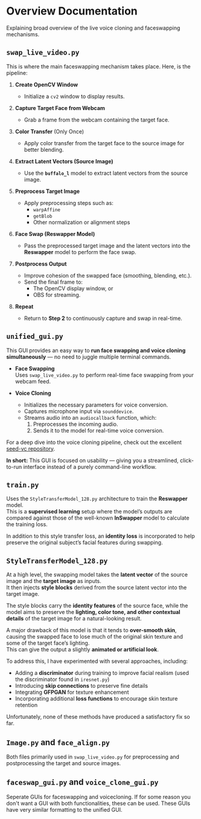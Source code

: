 # Overview Documentation
Explaining broad overview of the live voice cloning and faceswapping mechanisms.

## `swap_live_video.py`
This is where the main faceswapping mechanism takes place. Here, is the pipeline:

1. **Create OpenCV Window**  
   - Initialize a `cv2` window to display results.

2. **Capture Target Face from Webcam**  
   - Grab a frame from the webcam containing the target face.

3. **Color Transfer**  (Only Once)
   - Apply color transfer from the target face to the source image for better blending.

4. **Extract Latent Vectors (Source Image)**  
   - Use the **`buffalo_l`** model to extract latent vectors from the source image.

5. **Preprocess Target Image**  
   - Apply preprocessing steps such as:
     - `warpAffine`  
     - `getBlob`  
     - Other normalization or alignment steps

6. **Face Swap (Reswapper Model)**  
   - Pass the preprocessed target image and the latent vectors into the **Reswapper** model to perform the face swap.

7. **Postprocess Output**  
   - Improve cohesion of the swapped face (smoothing, blending, etc.).
   - Send the final frame to:
     - The OpenCV display window, or  
     - OBS for streaming.

8. **Repeat**  
   - Return to **Step 2** to continuously capture and swap in real-time.


## `unified_gui.py`
This GUI provides an easy way to **run face swapping and voice cloning simultaneously** — no need to juggle multiple terminal commands.  

- **Face Swapping**  
  Uses `swap_live_video.py` to perform real-time face swapping from your webcam feed.  

- **Voice Cloning**  
  - Initializes the necessary parameters for voice conversion.  
  - Captures microphone input via `sounddevice`.  
  - Streams audio into an `audiocallback` function, which:
    1. Preprocesses the incoming audio.
    2. Sends it to the model for real-time voice conversion.  

For a deep dive into the voice cloning pipeline, check out the excellent [seed-vc repository](https://github.com/Plachtaa/seed-vc).  

**In short:** This GUI is focused on usability — giving you a streamlined, click-to-run interface instead of a purely command-line workflow.


## `train.py`
Uses the `StyleTransferModel_128.py` architecture to train the **Reswapper** model.  
This is a **supervised learning** setup where the model’s outputs are compared against those of the well-known **InSwapper** model to calculate the training loss.  

In addition to this style transfer loss, an **identity loss** is incorporated to help preserve the original subject’s facial features during swapping.

## `StyleTransferModel_128.py`

At a high level, the swapping model takes the **latent vector** of the source image and the **target image** as inputs.  
It then injects **style blocks** derived from the source latent vector into the target image.  

The style blocks carry the **identity features** of the source face, while the model aims to preserve the **lighting, color tone, and other contextual details** of the target image for a natural-looking result. 

A major drawback of this model is that it tends to **over-smooth skin**, causing the swapped face to lose much of the original skin texture and some of the target face’s lighting.  
This can give the output a slightly **animated or artificial look**.

To address this, I have experimented with several approaches, including:  
- Adding a **discriminator** during training to improve facial realism  (used the discriminator found in `iresnet.py`)
- Introducing **skip connections** to preserve fine details  
- Integrating **GFPGAN** for texture enhancement  
- Incorporating additional **loss functions** to encourage skin texture retention  

Unfortunately, none of these methods have produced a satisfactory fix so far.

## `Image.py` and `face_align.py`
Both files primarily used in `swap_live_video.py` for preprocessing and postprocessing the target and source images. 

## `faceswap_gui.py` and `voice_clone_gui.py`
Seperate GUIs for faceswapping and voicecloning. If for some reason you don't want a GUI with both functionalities, these can be used. These GUIs have very similar formatting to the unified GUI. 